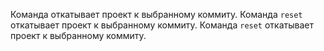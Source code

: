 
Команда  откатывает проект к выбранному коммиту.
Команда `reset` откатывает проект к выбранному коммиту.
Команда `reset` откатывает проект к выбранному коммиту.

